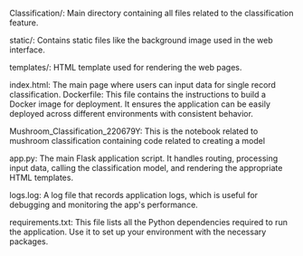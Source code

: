 Classification/: Main directory containing all files related to the classification feature.

static/: Contains static files like the background image used in the web interface.

templates/: HTML template used for rendering the web pages.

index.html: The main page where users can input data for single record classification.
Dockerfile: This file contains the instructions to build a Docker image for deployment. It ensures the application can be easily deployed across different environments with consistent behavior.

Mushroom_Classification_220679Y: This is the notebook related to mushroom classification containing code related to creating a model

app.py: The main Flask application script. It handles routing, processing input data, calling the classification model, and rendering the appropriate HTML templates.

logs.log: A log file that records application logs, which is useful for debugging and monitoring the app's performance.

requirements.txt: This file lists all the Python dependencies required to run the application. Use it to set up your environment with the necessary packages.
